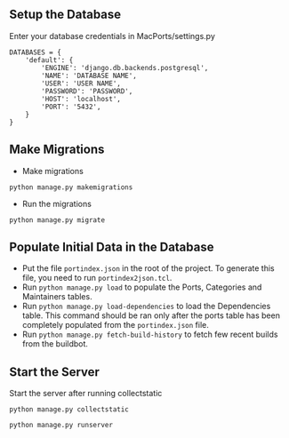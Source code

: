 ## Setup the Database
Enter your database credentials in MacPorts/settings.py

```
DATABASES = {
    'default': {
        'ENGINE': 'django.db.backends.postgresql',
        'NAME': 'DATABASE NAME',
        'USER': 'USER NAME',
        'PASSWORD': 'PASSWORD',
        'HOST': 'localhost',
        'PORT': '5432',
    }
}
```
## Make Migrations
 - Make migrations
 ```
 python manage.py makemigrations
 ```
 - Run the migrations
 ```
 python manage.py migrate
 ```
 
## Populate Initial Data in the Database
 - Put the file `portindex.json` in the root of the project. To generate this file, you need to run `portindex2json.tcl`.
 - Run `python manage.py load` to populate the Ports, Categories and Maintainers tables.
 - Run `python manage.py load-dependencies` to load the Dependencies table. This command should be ran only after the ports table has been completely populated from the `portindex.json` file.
 - Run `python manage.py fetch-build-history` to fetch few recent builds from the buildbot.

## Start the Server
Start the server after running collectstatic
```
python manage.py collectstatic
```
```
python manage.py runserver
```
